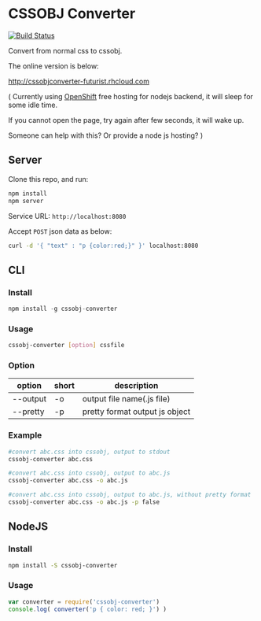# CSSOBJ Converter

[![Build Status](https://travis-ci.org/cssobj/cssobj-converter.svg?branch=master)](https://travis-ci.org/cssobj/cssobj-converter)

Convert from normal css to cssobj.

The online version is below:

http://cssobjconverter-futurist.rhcloud.com

( Currently using [OpenShift](https://www.openshift.com/) free hosting for nodejs backend, it will sleep for some idle time.

If you cannot open the page, try again after few seconds, it will wake up.

Someone can help with this? Or provide a node js hosting? )

## Server

Clone this repo, and run:

``` bash
npm install
npm server
```

Service URL: `http://localhost:8080`

Accept `POST` json data as below:

``` bash
curl -d '{ "text" : "p {color:red;}" }' localhost:8080
```

## CLI

### Install

``` javascript
npm install -g cssobj-converter
```

### Usage

``` bash
cssobj-converter [option] cssfile
```

### Option

option | short | description
---|---|---
--output | -o | output file name(.js file)
--pretty | -p | pretty format output js object

### Example

``` bash
#convert abc.css into cssobj, output to stdout
cssobj-converter abc.css

#convert abc.css into cssobj, output to abc.js
cssobj-converter abc.css -o abc.js

#convert abc.css into cssobj, output to abc.js, without pretty format
cssobj-converter abc.css -o abc.js -p false

```


## NodeJS

### Install

``` bash
npm install -S cssobj-converter
```

### Usage

``` javascript
var converter = require('cssobj-converter')
console.log( converter('p { color: red; }') )
```

